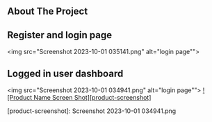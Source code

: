 <!-- ABOUT THE PROJECT -->
## About The Project
## Register and login page
<img src="Screenshot 2023-10-01 035141.png" alt="login page"">


## Logged in user dashboard
<img src="Screenshot 2023-10-01 034941.png" alt="login page"">
[![Product Name Screen Shot][product-screenshot]](http://url/to/img.png)

[product-screenshot]: Screenshot 2023-10-01 034941.png
